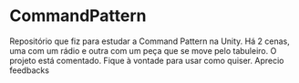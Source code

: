 # CommandPattern
Repositório que fiz para estudar a Command Pattern na Unity. Há 2 cenas, uma com um rádio e outra com um peça que se move pelo tabuleiro. O projeto está comentado. Fique à vontade para usar como quiser. Aprecio feedbacks
